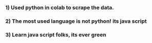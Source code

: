 ### 1) Used python in colab to scrape the data.
### 2) The most used language is not python! its java script
### 3) Learn java script folks, its ever green
